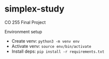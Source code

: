 # simplex-study
CO 255 Final Project

Environment setup
- Create venv: `python3 -m venv env`
- Activate venv: `source env/bin/activate`
- Install deps: `pip install -r requirements.txt`
